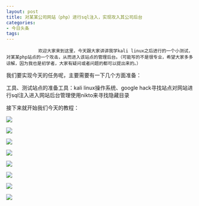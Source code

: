 ```yaml
---
layout: post
title: 对某某公司网站（php）进行sql注入，实现攻入其公司后台
categories:
- 今日头条
tags:
---
```

				欢迎大家来到这里，今天跟大家讲讲我学kali linux之后进行的一个小测试，对某某php站点的一个攻击，从而进入该站点的管理后台。（可能写的不是很专业，希望大家多多谅解，因为我也是初学者，大家有疑问或者问题的都可以提出来的。）

我们要实现今天的任务呢，主要需要有一下几个方面准备：

工具、测试站点的准备工具：kali linux操作系统、google hack寻找站点对网站进行sql注入进入网站后台管理使用nikto来寻找隐藏目录

接下来就开始我们今天的教程：

![](http://p3.pstatp.com/large/a770005841777e573e8)

![](http://p5a.pstatp.com/large/a7900057f98caedaa64)

![](http://p3.pstatp.com/large/a7700058889330b113e)

![](http://p3.pstatp.com/large/a7700058acabc5626aa)

![](http://p1.pstatp.com/large/a78000587ff1056c8e4)

![](http://p3.pstatp.com/large/a7700058d37a4509b94)

![](http://p3.pstatp.com/large/a79000586b1777cd391)

![](http://p3.pstatp.com/large/a7700058dda61714239)